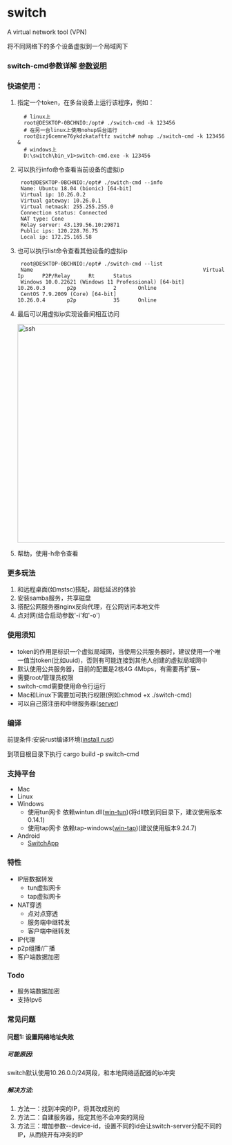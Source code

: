# switch

A virtual network tool (VPN)

将不同网络下的多个设备虚拟到一个局域网下
### switch-cmd参数详解 [参数说明](https://github.com/lbl8603/switch/blob/main/switch-cmd/README.md)
### 快速使用：

1. 指定一个token，在多台设备上运行该程序，例如：
    ```shell
      # linux上
      root@DESKTOP-0BCHNIO:/opt# ./switch-cmd -k 123456
      # 在另一台linux上使用nohup后台运行
      root@izj6cemne76ykdzkataftfz switch# nohup ./switch-cmd -k 123456 &
      # windows上
      D:\switch\bin_v1>switch-cmd.exe -k 123456
    ```
2. 可以执行info命令查看当前设备的虚拟ip
   ```shell
    root@DESKTOP-0BCHNIO:/opt# ./switch-cmd --info
    Name: Ubuntu 18.04 (bionic) [64-bit]
    Virtual ip: 10.26.0.2
    Virtual gateway: 10.26.0.1
    Virtual netmask: 255.255.255.0
    Connection status: Connected
    NAT type: Cone
    Relay server: 43.139.56.10:29871
    Public ips: 120.228.76.75
    Local ip: 172.25.165.58
    ```
3. 也可以执行list命令查看其他设备的虚拟ip
   ```shell
    root@DESKTOP-0BCHNIO:/opt# ./switch-cmd --list
    Name                                                       Virtual Ip      P2P/Relay      Rt      Status
    Windows 10.0.22621 (Windows 11 Professional) [64-bit]      10.26.0.3       p2p            2       Online
    CentOS 7.9.2009 (Core) [64-bit]                            10.26.0.4       p2p            35      Online
    ```
4. 最后可以用虚拟ip实现设备间相互访问

      <img width="506" alt="ssh" src="https://raw.githubusercontent.com/lbl8603/switch/dev/documents/img/ssh.jpg">
5. 帮助，使用-h命令查看

### 更多玩法

1. 和远程桌面(如mstsc)搭配，超低延迟的体验
2. 安装samba服务，共享磁盘
3. 搭配公网服务器nginx反向代理，在公网访问本地文件
4. 点对网(结合启动参数'-i'和'-o')

### 使用须知

- token的作用是标识一个虚拟局域网，当使用公共服务器时，建议使用一个唯一值当token(比如uuid)，否则有可能连接到其他人创建的虚拟局域网中
- 默认使用公共服务器，目前的配置是2核4G 4Mbps，有需要再扩展~
- 需要root/管理员权限
- switch-cmd需要使用命令行运行
- Mac和Linux下需要加可执行权限(例如:chmod +x ./switch-cmd)
- 可以自己搭注册和中继服务器([server](https://github.com/lbl8603/switch-server))

### 编译

前提条件:安装rust编译环境([install rust](https://www.rust-lang.org/zh-CN/tools/install))

到项目根目录下执行 cargo build -p switch-cmd

### 支持平台

- Mac
- Linux
- Windows
    - 使用tun网卡 依赖wintun.dll([win-tun](https://www.wintun.net/))(将dll放到同目录下，建议使用版本0.14.1)
    - 使用tap网卡 依赖tap-windows([win-tap](https://build.openvpn.net/downloads/releases/))(建议使用版本9.24.7)
- Android
    - [SwitchApp](https://github.com/lbl8603/SwitchApp)

### 特性

- IP层数据转发
    - tun虚拟网卡
    - tap虚拟网卡
- NAT穿透
    - 点对点穿透
    - 服务端中继转发
    - 客户端中继转发
- IP代理
- p2p组播/广播
- 客户端数据加密

### Todo

- 服务端数据加密
- 支持Ipv6

### 常见问题

#### 问题1: 设置网络地址失败

##### 可能原因:

switch默认使用10.26.0.0/24网段，和本地网络适配器的ip冲突

##### 解决方法:

1. 方法一：找到冲突的IP，将其改成别的
2. 方法二：自建服务器，指定其他不会冲突的网段
3. 方法三：增加参数--device-id，设置不同的id会让switch-server分配不同的IP，从而绕开有冲突的IP
